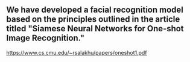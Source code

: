 ## We have developed a facial recognition model based on the principles outlined in the article titled "Siamese Neural Networks for One-shot Image Recognition."

https://www.cs.cmu.edu/~rsalakhu/papers/oneshot1.pdf
